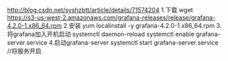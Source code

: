 http://blog.csdn.net/syshzbtt/article/details/71574204
1.下载
    wget https://s3-us-west-2.amazonaws.com/grafana-releases/release/grafana-4.2.0-1.x86_64.rpm
2.安装
    yum localinstall -y grafana-4.2.0-1.x86_64.rpm
3.将grafana加入开机启动
    systemctl daemon-reload 
    systemctl enable grafana-server.service 
4.启动grafana-server
    systemctl start grafana-server.service //将服务开启
